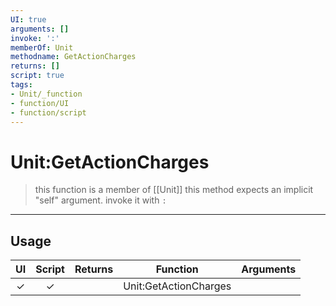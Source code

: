 ```yaml
---
UI: true
arguments: []
invoke: ':'
memberOf: Unit
methodname: GetActionCharges
returns: []
script: true
tags:
- Unit/_function
- function/UI
- function/script
---
```

# Unit:GetActionCharges
> this function is a member of [[Unit]]
> this method expects an implicit "self" argument. invoke it with `:`
-----
## Usage
|  UI | Script | Returns | Function | Arguments |
|:---:|:------:|-------:|:--------:|:---------|
|✓|✓||Unit:GetActionCharges||
